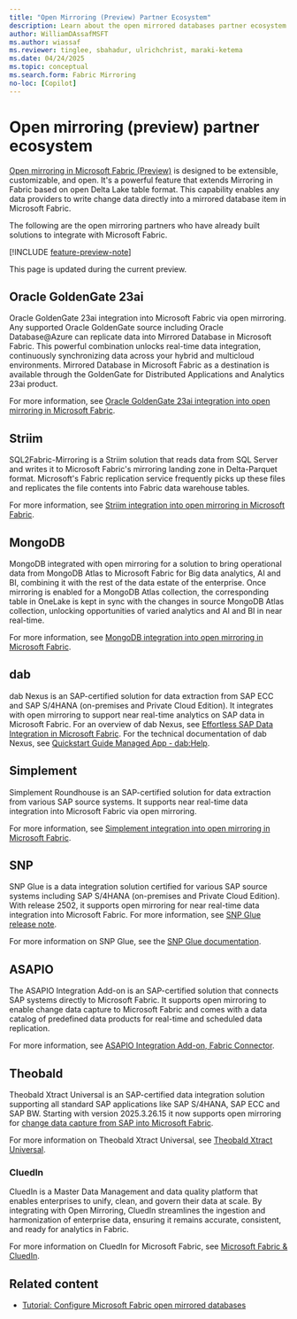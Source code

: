 ```yaml
---
title: "Open Mirroring (Preview) Partner Ecosystem"
description: Learn about the open mirrored databases partner ecosystem in Microsoft Fabric.
author: WilliamDAssafMSFT
ms.author: wiassaf
ms.reviewer: tinglee, sbahadur, ulrichchrist, maraki-ketema
ms.date: 04/24/2025
ms.topic: conceptual
ms.search.form: Fabric Mirroring
no-loc: [Copilot]
---
```


# Open mirroring (preview) partner ecosystem

[Open mirroring in Microsoft Fabric (Preview)](open-mirroring.md) is designed to be extensible, customizable, and open. It's a powerful feature that extends Mirroring in Fabric based on open Delta Lake table format. This capability enables any data providers to write change data directly into a mirrored database item in Microsoft Fabric.

The following are the open mirroring partners who have already built solutions to integrate with Microsoft Fabric.

[!INCLUDE [feature-preview-note](../../includes/feature-preview-note.md)]

This page is updated during the current preview.

## Oracle GoldenGate 23ai

Oracle GoldenGate 23ai integration into Microsoft Fabric via open mirroring. Any supported Oracle GoldenGate source including Oracle Database@Azure can replicate data into Mirrored Database in Microsoft Fabric. This powerful combination unlocks real-time data integration, continuously synchronizing data across your hybrid and multicloud environments. Mirrored Database in Microsoft Fabric as a destination is available through the GoldenGate for Distributed Applications and Analytics 23ai product.

For more information, see [Oracle GoldenGate 23ai integration into open mirroring in Microsoft Fabric](https://aka.ms/mirroring/oracle-goldengate-23ai-docs).

## Striim

SQL2Fabric-Mirroring is a Striim solution that reads data from SQL Server and writes it to Microsoft Fabric's mirroring landing zone in Delta-Parquet format. Microsoft's Fabric replication service frequently picks up these files and replicates the file contents into Fabric data warehouse tables.

For more information, see [Striim integration into open mirroring in Microsoft Fabric](https://aka.ms/mirroring/striim-docs).

## MongoDB

MongoDB integrated with open mirroring for a solution to bring operational data from MongoDB Atlas to Microsoft Fabric for Big data analytics, AI and BI, combining it with the rest of the data estate of the enterprise. Once mirroring is enabled for a MongoDB Atlas collection, the corresponding table in OneLake is kept in sync with the changes in source MongoDB Atlas collection, unlocking opportunities of varied analytics and AI and BI in near real-time.

For more information, see [MongoDB integration into open mirroring in Microsoft Fabric](https://aka.ms/mirroring/mongodb-docs).

## dab

dab Nexus is an SAP-certified solution for data extraction from SAP ECC and SAP S/4HANA (on-premises and Private Cloud Edition). It integrates with open mirroring to support near real-time analytics on SAP data in Microsoft Fabric.
For an overview of dab Nexus, see [Effortless SAP Data Integration in Microsoft Fabric](https://aka.ms/mirroring/dab-mirroring-overview).
For the technical documentation of dab Nexus, see [Quickstart Guide Managed App - dab:Help](https://aka.ms/mirroring/dab-mirroring-doc).

## Simplement

Simplement Roundhouse is an SAP-certified solution for data extraction from various SAP source systems. It supports near real-time data integration into Microsoft Fabric via open mirroring.

For more information, see [Simplement integration into open mirroring in Microsoft Fabric](https://aka.ms/mirroring/simplement-overview).

## SNP

SNP Glue is a data integration solution certified for various SAP source systems including SAP S/4HANA (on-premises and Private Cloud Edition). With release 2502, it supports open mirroring for near real-time data integration into Microsoft Fabric. For more information, see [SNP Glue release note](https://aka.ms/mirroring/snp-mirroring-doc).

For more information on SNP Glue, see the [SNP Glue documentation](https://aka.ms/mirroring/snp-overview).

## ASAPIO

The ASAPIO Integration Add-on is an SAP-certified solution that connects SAP systems directly to Microsoft Fabric. It supports open mirroring to enable change data capture to Microsoft Fabric and comes with a data catalog of predefined data products for real-time and scheduled data replication.

For more information, see [ASAPIO Integration Add-on, Fabric Connector](https://aka.ms/mirroring/asapio-mirroring-overview).

## Theobald

Theobald Xtract Universal is an SAP-certified data integration solution supporting all standard SAP applications like SAP S/4HANA, SAP ECC and SAP BW. Starting with version 2025.3.26.15 it now supports open mirroring for [change data capture from SAP into Microsoft Fabric](https://aka.ms/mirroring/theobald-mirroring-overview).

For more information on Theobald Xtract Universal, see [Theobald Xtract Universal](https://aka.ms/mirroring/theobald-xtract-universal-overview).

### CluedIn

CluedIn is a Master Data Management and data quality platform that enables enterprises to unify, clean, and govern their data at scale. By integrating with Open Mirroring, CluedIn streamlines the ingestion and harmonization of enterprise data, ensuring it remains accurate, consistent, and ready for analytics in Fabric.

For more information on CluedIn for Microsoft Fabric, see [Microsoft Fabric & CluedIn](https://aka.ms/mirroring/cluedin).

## Related content

- [Tutorial: Configure Microsoft Fabric open mirrored databases](open-mirroring-tutorial.md)
